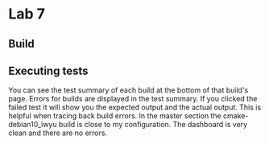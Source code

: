 # Lab 7
 
## Build


## Executing tests

You can see the test summary of each build at the bottom of that build's page. Errors for builds are displayed in the test summary. If you clicked the failed test it will show you
the expected output and the actual output. This is helpful when tracing back build errors. In the master section the cmake-debian10_iwyu build is close to my configuration.
The dashboard is very clean and there are no errors. 
